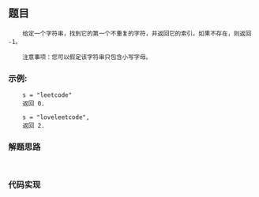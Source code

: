 ## 题目
```
    给定一个字符串，找到它的第一个不重复的字符，并返回它的索引。如果不存在，则返回 -1。

    注意事项：您可以假定该字符串只包含小写字母。
```

### 示例:
```
    s = "leetcode"
    返回 0.

    s = "loveleetcode",
    返回 2.
```

### 解题思路
```
   
```

### 代码实现
```
   
   
   
   
```